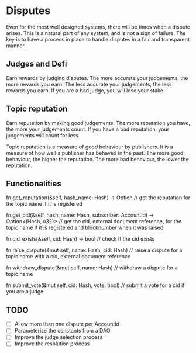 # Disputes

Even for the most well designed systems, there will be times when a dispute arises. This is a natural part of any system, and is not a sign of failure. The key is to have a process in place to handle disputes in a fair and transparent manner.

## Judges and Defi

Earn rewards by judging disputes. The more accurate your judgements, the more rewards you earn. The less accurate your judgements, the less rewards you earn. If you are a bad judge, you will lose your stake.

## Topic reputation

Earn reputation by making good judgements. The more reputation you have, the more your judgements count. If you have a bad reputation, your judgements will count for less.

Topic reputation is a measure of good behaviour by publishers. It is a measure of how well a publisher has behaved in the past. The more good behaviour, the higher the reputation. The more bad behaviour, the lower the reputation.

## Functionalities

fn get_reputation(&self, hash_name: Hash) -> Option<u16> // get the reputation for the topic name if it is registered

fn get_cid(&self, hash_name: Hash, subscriber: AccountId) -> Option<(Hash, u32)> // get the cid, external document reference, for the topic name if it is registered and blocknumber when it was raised

fn cid_exists(&self, cid: Hash) -> bool // check if the cid exists

fn raise_dispute(&mut self, name: Hash, cid: Hash) // raise a dispute for a topic name with a cid, external document reference

fn withdraw_dispute(&mut self, name: Hash) // withdraw a dispute for a topic name

fn submit_vote(&mut self, cid: Hash, vote: bool) // submit a vote for a cid if you are a judge

## TODO

- [ ] Allow more than one dispute per AccountId
- [ ] Parameterize the constants from a DAO
- [ ] Improve the judge selection process
- [ ] Improve the resolution process
